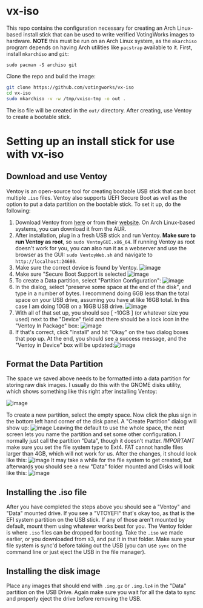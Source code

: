 # vx-iso
This repo contains the configuration necessary for creating an Arch Linux-based install stick that can be used to write verified VotingWorks images to hardware. **NOTE** this must be run on an Arch Linux system, as the `mkarchiso` program depends on having Arch utilities like `pacstrap` available to it. First, install `mkarchiso` and `git`: 

```
sudo pacman -S archiso git
```

Clone the repo and build the image:
```bash
git clone https://github.com/votingworks/vx-iso
cd vx-iso
sudo mkarchiso -v -w /tmp/vxiso-tmp -o out .
```

The iso file will be created in the `out/` directory. After creating, use Ventoy to create a bootable stick.

# Setting up an install stick for use with vx-iso
## Download and use Ventoy
Ventoy is an open-source tool for creating bootable USB stick that can boot multiple `.iso` files. Ventoy also supports UEFI Secure Boot as well as the option to put a data partition on the bootable stick. To set it up, do the following:

1. Download Ventoy from [here](https://github.com/ventoy/Ventoy/releases) or from their [website](https://www.ventoy.net/en/download.html). On Arch Linux-based systems, you can download it from the AUR. 
2. After installation, plug in a fresh USB stick and run Ventoy. **Make sure to run Ventoy as root**, so `sudo VentoyGUI.x86_64`. If running Ventoy as root doesn't work for you, you can also run it as a webserver and use the browser as the GUI: `sudo VentoyWeb.sh` and navigate to `http://localhost:24680`.
3. Make sure the correct device is found by Ventoy.
![image](https://user-images.githubusercontent.com/2686765/158470254-209d9139-f0f9-4939-a6ea-72942538b1de.png)
3. Make sure "Secure Boot Support is selected ![image](https://user-images.githubusercontent.com/2686765/158470519-a75f2e22-88fa-4e62-8296-30ea22a98953.png)
4. To create a Data partition, select "Partition Configuration": ![image](https://user-images.githubusercontent.com/2686765/158470639-89b97f27-aef1-422b-a2fb-5fe8bddeca63.png)
5. In the dialog, select "preserve some space at the end of the disk", and type in a number of bytes. I recommend doing 6GB less than the total space on your USB drive, assuming you have at like 16GB total. In this case I am doing 10GB on a 16GB USB drive.  ![image](https://user-images.githubusercontent.com/2686765/158470805-cf0158d6-d60c-41e4-b752-e5723cbe3525.png)
6. With all of that set up, you should see [ -10GB ] (or whatever size you used) next to the "Device" field and there should be a lock icon in the "Ventoy In Package" box: ![image](https://user-images.githubusercontent.com/2686765/158471076-98640960-b33b-4e34-be27-d160d391d53c.png)
7. If that's correct, click "Install" and hit "Okay" on the two dialog boxes that pop up. At the end, you should see a success message, and the "Ventoy in Device" box will be updated:![image](https://user-images.githubusercontent.com/2686765/158471223-7faa162b-9380-4e1e-8880-534253c8efbd.png)

## Format the Data Partition
The space we saved above needs to be formatted into a data partition for storing raw disk images. I usually do this with the GNOME disks utility, which shows something like this right after installing Ventoy: 

![image](https://user-images.githubusercontent.com/2686765/158472339-56536429-2bc7-44db-9f27-fa90b5c61b8b.png)

To create a new partition, select the empty space.
Now click the plus sign in the bottom left hand corner of the disk panel. A "Create Partition" dialog will show up: ![image](https://user-images.githubusercontent.com/2686765/158472489-4c57b447-2a0f-47ce-8a13-625370dbcd10.png)
Leaving the default to use the whole space, the next screen lets you name the partition and set some other configuration. I normally just call the partition "Data", though it doesn't matter.  *IMPORTANT* make sure you set the file system type to Ext4. FAT cannot handle files larger than 4GB, which will not work for us. After the changes, it should look like this: ![image](https://user-images.githubusercontent.com/2686765/158472731-a5ac2b89-4357-4186-a0a6-32cc873168d3.png)
It may take a while for the file system to get created, but afterwards you should see a new "Data" folder mounted and Disks will look like this: ![image](https://user-images.githubusercontent.com/2686765/158473294-ebf739df-4578-4c76-8a40-d86120b39989.png)

## Installing the .iso file
After you have completed the steps above you should see a "Ventoy" and "Data" mounted drive. If you see a "VTOYEFI" that's okay too, as that is the EFI system partition on the USB stick. If any of those aren't mounted by default, mount them using whatever works best for you. The Ventoy folder is where `.iso` files can be dropped for booting. Take the `.iso` we made earlier, or you downloaded from s3, and put it in that folder. Make sure your file system is sync'd before taking out the USB (you can use `sync` on the command line or just eject the USB in the file manager). 

## Installing the disk image
Place any images that should end with `.img.gz` or `.img.lz4` in the "Data" partition on the USB Drive. Again make sure you wait for all the data to sync and properly eject the drive before removing the USB. 

